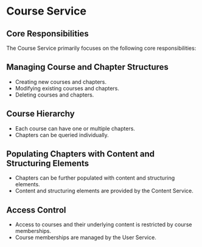 # Course Service
## Core Responsibilities

The Course Service primarily focuses on the following core responsibilities:

## Managing Course and Chapter Structures
- Creating new courses and chapters.
- Modifying existing courses and chapters.
- Deleting courses and chapters.

## Course Hierarchy
- Each course can have one or multiple chapters.
- Chapters can be queried individually.

## Populating Chapters with Content and Structuring Elements
- Chapters can be further populated with content and structuring elements.
- Content and structuring elements are provided by the Content Service.

## Access Control
- Access to courses and their underlying content is restricted by course memberships.
- Course memberships are managed by the User Service.


